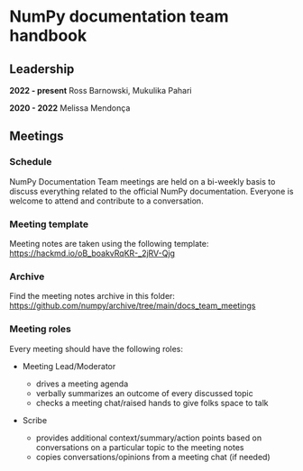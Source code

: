 # NumPy documentation team handbook


## Leadership

**2022 - present**  Ross Barnowski, Mukulika Pahari

**2020 - 2022** Melissa Mendonça

## Meetings


### **Schedule**

NumPy Documentation Team meetings are held on a bi-weekly basis to discuss
everything related to the official NumPy documentation. 
Everyone is welcome to attend and contribute to a conversation.

### **Meeting template**

Meeting notes are taken using the following template: https://hackmd.io/oB_boakvRqKR-_2jRV-Qjg

### **Archive**

Find the meeting notes archive in this folder: https://github.com/numpy/archive/tree/main/docs_team_meetings

### **Meeting roles**

Every meeting should have the following roles:


- Meeting Lead/Moderator
  - drives a meeting agenda
  - verbally summarizes an outcome of every discussed topic
  - checks a meeting chat/raised hands to give folks space to talk

- Scribe
  - provides additional context/summary/action points based on conversations on a particular topic to the meeting notes
  - copies conversations/opinions from a meeting chat (if needed)



